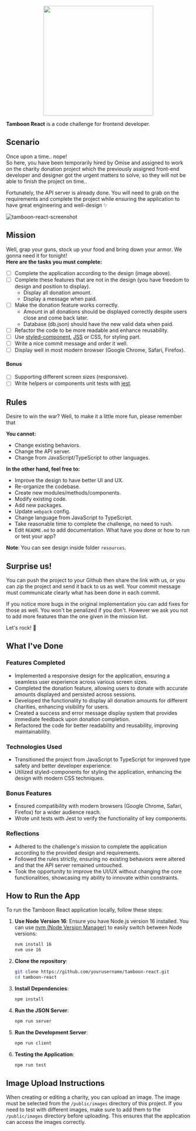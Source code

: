 <p align="center">
  <a href='https://www.omise.co'>
    <img src="https://cdn.omise.co/assets/omise-logo/omise-wordmark.png" width="300" />
  </a>
</p>

**Tamboon React** is a code challenge for frontend developer.

## Scenario

Once upon a time.. nope!  
So here, you have been temporarily hired by Omise and assigned to work on the charity donation project which the previously assigned front-end developer and designer got the urgent matters to solve, so they will not be able to finish the project on time..

Fortunately, the API server is already done. You will need to grab on the requirements and complete the project while ensuring the application to have great engineering and well-design ✨

![tamboon-react-screenshot](https://github.com/opn-ooo/challenges/blob/master/challenge-react/resources/tamboon-react-screenshot.jpg)

## Mission

Well, grap your guns, stock up your food and bring down your armor. We gonna need it for tonight!  
**Here are the tasks you must complete:**

- [ ] Complete the application according to the design (image above).
- [ ] Complete these features that are not in the design (you have freedom to design and position to display).
  - Display all donation amount.
  - Display a message when paid.
- [ ] Make the donation feature works correctly.
  - Amount in all donations should be displayed correctly despite users close and come back later.
  - Database (db.json) should have the new valid data when paid.
- [ ] Refactor the code to be more readable and enhance reusability.
- [ ] Use [styled-component](https://www.styled-components.com/), [JSS](https://cssinjs.org/) or CSS, for styling part.
- [ ] Write a nice commit message and order it well.
- [ ] Display well in most modern browser (Google Chrome, Safari, Firefox).

#### Bonus

- [ ] Supporting different screen sizes (responsive).
- [ ] Write helpers or components unit tests with [jest](https://facebook.github.io/jest/).

## Rules

Desire to win the war? Well, to make it a little more fun, please remember that

**You cannot:**

- Change existing behaviors.
- Change the API server.
- Change from JavaScript/TypeScript to other languages.

**In the other hand, feel free to:**

- Improve the design to have better UI and UX.
- Re-organize the codebase.
- Create new modules/methods/components.
- Modify existing code.
- Add new packages.
- Update `webpack` config.
- Change language from JavaScript to TypeScript.
- Take reasonable time to complete the challenge, no need to rush.
- Edit `README.md` to add documentation. What have you done or how to run or test your app?

**Note**: You can see design inside folder `resources`.

## Surprise us!

You can push the project to your Github then share the link with us, or you can zip the project and send it back to us as well. Your commit message must communicate clearly what has been done in each commit.

If you notice more bugs in the original implementation you can add fixes for those as well. You won't be penalized if you don't. However we ask you not to add more features than the one given in the mission list.

Let's rock! :metal:

## What I've Done

### Features Completed
- Implemented a responsive design for the application, ensuring a seamless user experience across various screen sizes.
- Completed the donation feature, allowing users to donate with accurate amounts displayed and persisted across sessions.
- Developed the functionality to display all donation amounts for different charities, enhancing visibility for users.
- Created a success and error message display system that provides immediate feedback upon donation completion.
- Refactored the code for better readability and reusability, improving maintainability.

### Technologies Used
- Transitioned the project from JavaScript to TypeScript for improved type safety and better developer experience.
- Utilized styled-components for styling the application, enhancing the design with modern CSS techniques.

### Bonus Features
- Ensured compatibility with modern browsers (Google Chrome, Safari, Firefox) for a wider audience reach.
- Wrote unit tests with Jest to verify the functionality of key components.

### Reflections
- Adhered to the challenge's mission to complete the application according to the provided design and requirements.
- Followed the rules strictly, ensuring no existing behaviors were altered and that the API server remained untouched.
- Took the opportunity to improve the UI/UX without changing the core functionalities, showcasing my ability to innovate within constraints.

## How to Run the App

To run the Tamboon React application locally, follow these steps:

1. **Use Node Version 16**:
   Ensure you have Node.js version 16 installed. You can use [nvm (Node Version Manager)](https://github.com/nvm-sh/nvm) to easily switch between Node versions:
   ```bash
   nvm install 16
   nvm use 16

2. **Clone the repository**:
   ```bash
   git clone https://github.com/yourusername/tamboon-react.git
   cd tamboon-react

3. **Install Dependencies**:
   ```bash
   npm install

4. **Run the JSON Server**:
   ```bash
   npm run server

5. **Run the Development Server**:
   ```bash
   npm run client

6. **Testing the Application**:
   ```bash
   npm run test
   

## Image Upload Instructions

When creating or editing a charity, you can upload an image. The image must be selected from the `/public/images` directory of this project.
If you need to test with different images, make sure to add them to the `/public/images` directory before uploading. This ensures that the application can access the images correctly.